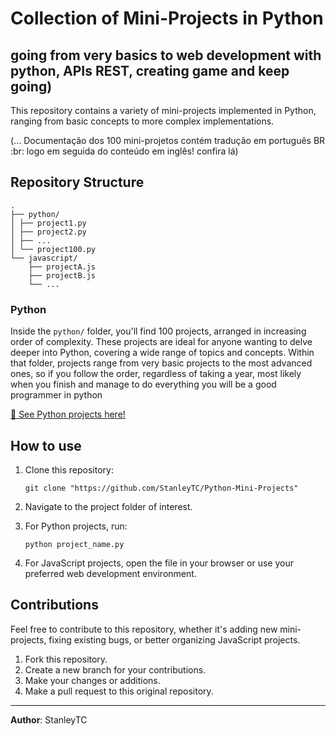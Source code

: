 # Collection of Mini-Projects in Python 
## going from very basics to web development with python, APIs REST, creating game and keep going)

This repository contains a variety of mini-projects implemented in Python, ranging from basic concepts to more complex implementations.

(... Documentação dos 100 mini-projetos contém tradução em português BR :br: logo em seguida do conteúdo em inglês! confira lá)

## Repository Structure

```
.
├── python/
│ ├── project1.py
│ ├── project2.py
│ ├── ...
│ └── project100.py
└── javascript/
    ├── projectA.js
    ├── projectB.js
    └── ...
```

### Python

Inside the `python/` folder, you'll find 100 projects, arranged in increasing order of complexity. These projects are ideal for anyone wanting to delve deeper into Python, covering a wide range of topics and concepts.
Within that folder, projects range from very basic projects to the most advanced ones, so if you follow the order, regardless of taking a year, most likely when you finish and manage to do everything you will be a good programmer in python

[📁 See Python projects here!](./python/)

## How to use

1. Clone this repository:
   ```
   git clone "https://github.com/StanleyTC/Python-Mini-Projects"
   ```

2. Navigate to the project folder of interest.

3. For Python projects, run:
   ```
   python project_name.py
   ```

4. For JavaScript projects, open the file in your browser or use your preferred web development environment.

## Contributions

Feel free to contribute to this repository, whether it's adding new mini-projects, fixing existing bugs, or better organizing JavaScript projects.

1. Fork this repository.
2. Create a new branch for your contributions.
3. Make your changes or additions.
4. Make a pull request to this original repository.


---

**Author**: StanleyTC